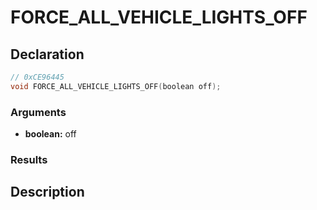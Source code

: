 # FORCE_ALL_VEHICLE_LIGHTS_OFF

## Declaration
```cpp
// 0xCE96445
void FORCE_ALL_VEHICLE_LIGHTS_OFF(boolean off);
```

### Arguments
- **boolean:** off

### Results

## Description

